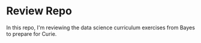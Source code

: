 # Review Repo

In this repo, I'm reviewing the data science curriculum exercises from Bayes to prepare for Curie.